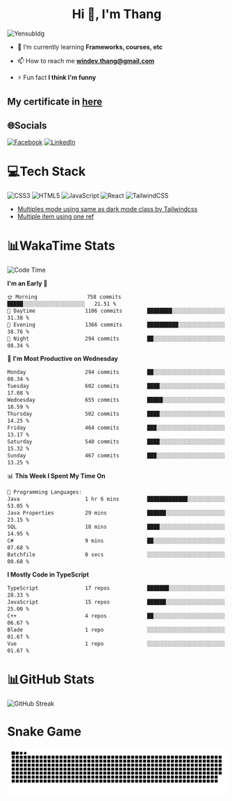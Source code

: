 <h1 align="center">Hi 👋, I'm Thang</h1>

![Yensubldg](https://readme-typing-svg.demolab.com?font=Fira+Code&weight=600&pause=1000&color=F5F5F2&center=true&vCenter=true&width=435&lines=Trying+to+be+a+Software+Engineering)

<!--
![](https://komarev.com/ghpvc/?username=yensubldg&label=Visitors+Count&color=brightgreen) -->

- 🌱 I’m currently learning **Frameworks, courses, etc**

- 📫 How to reach me **<windev.thang@gmail.com>**

- ⚡ Fun fact **I think I'm funny**

## My certificate in [here](./MY_CERTIFICATE.md)

## 🌐Socials

[![Facebook](https://img.shields.io/badge/Facebook-%231877F2.svg?logo=Facebook&logoColor=white)](https://facebook.com/yensubldg) [![LinkedIn](https://img.shields.io/badge/LinkedIn-%230077B5.svg?logo=linkedin&logoColor=white)](https://linkedin.com/in/yensubldg)

# 💻Tech Stack

![CSS3](https://img.shields.io/badge/css3-%231572B6.svg?style=for-the-badge&logo=css3&logoColor=white) ![HTML5](https://img.shields.io/badge/html5-%23E34F26.svg?style=for-the-badge&logo=html5&logoColor=white) ![JavaScript](https://img.shields.io/badge/javascript-%23323330.svg?style=for-the-badge&logo=javascript&logoColor=%23F7DF1E) ![React](https://img.shields.io/badge/react-%2320232a.svg?style=for-the-badge&logo=react&logoColor=%2361DAFB) ![TailwindCSS](https://img.shields.io/badge/tailwindcss-%2338B2AC.svg?style=for-the-badge&logo=tailwind-css&logoColor=white)

<!-- BLOG-POST-LIST:START -->
- [Multiples mode using same as dark mode class by Tailwindcss](https://dev.to/yensubldg/multiples-mode-using-same-as-dark-mode-class-by-tailwindcss-56p4)
- [Multiple item using one ref](https://dev.to/yensubldg/multiple-item-using-one-ref-1288)
<!-- BLOG-POST-LIST:END -->

# 📊WakaTime Stats

<!--START_SECTION:waka-->
![Code Time](http://img.shields.io/badge/Code%20Time-3%2C047%20hrs%203%20mins-blue)

**I'm an Early 🐤** 

```text
🌞 Morning                758 commits         █████░░░░░░░░░░░░░░░░░░░░   21.51 % 
🌆 Daytime                1106 commits        ████████░░░░░░░░░░░░░░░░░   31.38 % 
🌃 Evening                1366 commits        ██████████░░░░░░░░░░░░░░░   38.76 % 
🌙 Night                  294 commits         ██░░░░░░░░░░░░░░░░░░░░░░░   08.34 % 
```
📅 **I'm Most Productive on Wednesday** 

```text
Monday                   294 commits         ██░░░░░░░░░░░░░░░░░░░░░░░   08.34 % 
Tuesday                  602 commits         ████░░░░░░░░░░░░░░░░░░░░░   17.08 % 
Wednesday                655 commits         █████░░░░░░░░░░░░░░░░░░░░   18.59 % 
Thursday                 502 commits         ████░░░░░░░░░░░░░░░░░░░░░   14.25 % 
Friday                   464 commits         ███░░░░░░░░░░░░░░░░░░░░░░   13.17 % 
Saturday                 540 commits         ████░░░░░░░░░░░░░░░░░░░░░   15.32 % 
Sunday                   467 commits         ███░░░░░░░░░░░░░░░░░░░░░░   13.25 % 
```


📊 **This Week I Spent My Time On** 

```text
💬 Programming Languages: 
Java                     1 hr 6 mins         █████████████░░░░░░░░░░░░   53.05 % 
Java Properties          29 mins             ██████░░░░░░░░░░░░░░░░░░░   23.15 % 
SQL                      18 mins             ████░░░░░░░░░░░░░░░░░░░░░   14.95 % 
C#                       9 mins              ██░░░░░░░░░░░░░░░░░░░░░░░   07.68 % 
Batchfile                0 secs              ░░░░░░░░░░░░░░░░░░░░░░░░░   00.68 % 
```

**I Mostly Code in TypeScript** 

```text
TypeScript               17 repos            ███████░░░░░░░░░░░░░░░░░░   28.33 % 
JavaScript               15 repos            ██████░░░░░░░░░░░░░░░░░░░   25.00 % 
C++                      4 repos             ██░░░░░░░░░░░░░░░░░░░░░░░   06.67 % 
Blade                    1 repo              ░░░░░░░░░░░░░░░░░░░░░░░░░   01.67 % 
Vue                      1 repo              ░░░░░░░░░░░░░░░░░░░░░░░░░   01.67 % 
```




<!--END_SECTION:waka-->

# 📊GitHub Stats

![GitHub Streak](https://streak-stats.demolab.com?user=yensubldg&theme=tokyonight&border_radius=8)

# Snake Game

![Snake eating my contribution graph](./github-contribution-grid-snake.svg)
